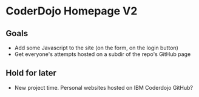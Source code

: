 # CoderDojo Homepage V2

## Goals

- Add some Javascript to the site (on the form, on the login button)
- Get everyone's attempts hosted on a subdir of the repo's GitHub page

## Hold for later

- New project time. Personal websites hosted on IBM Coderdojo GitHub?
